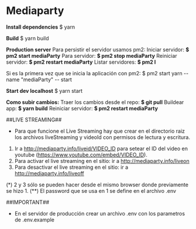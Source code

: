 # Mediaparty #

**Install dependencies**
$ yarn

**Build**
$ yarn build

**Production server**
Para persistir el servidor usamos pm2:
Iniciar servidor: **$ pm2 start mediaParty**
Para servidor: **$ pm2 stop mediaParty**
Reiniciar servidor: **$ pm2 restart mediaParty**
Listar servidores: **$ pm2 l**

Si es la primera vez que se inicia la aplicación con pm2:
$ pm2 start yarn --name "mediaParty" -- start

**Start dev localhost**
$ yarn start

**Como subir cambios:**
Traer los cambios desde el repo: **$ git pull**
Buildear app: **$ yarn build**
Reiniciar servidor: **$ pm2 restart mediaParty**


##LIVE STREAMING##
- Para que funcione el Live Streaming hay que crear en el directorio raiz los archivos liveStreaming y videoId con permisos de lectura y escritura.

1. Ir a http://mediaparty.info/liveid/VIDEO_ID para setear el ID del video en youtube (https://www.youtube.com/embed/VIDEO_ID).
2. Para activar el live streaming en el sitio: ir a http://mediaparty.info/liveon
3. Para desactivar el live streaming en el sitio: ir a http://mediaparty.info/liveoff

(*) 2 y 3 sólo se pueden hacer desde el mismo browser donde previamente se hizo 1.
(**) El password que se usa en 1 se define en el archivo .env


##IMPORTANT##  
- En el servidor de producción crear un archivo .env con los parametros de .env.example  
